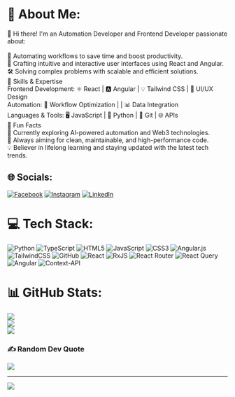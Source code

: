 # 💫 About Me:
👋 Hi there! I'm an Automation Developer and Frontend Developer passionate about:<br><br>🚀 Automating workflows to save time and boost productivity.<br>🎨 Crafting intuitive and interactive user interfaces using React and Angular.<br>🛠️ Solving complex problems with scalable and efficient solutions.<br>🔧 Skills & Expertise<br>Frontend Development: ⚛️ React | 🅰️ Angular | 💡 Tailwind CSS | 🎨 UI/UX Design<br>Automation: 🤖 Workflow Optimization |  | 📊 Data Integration<br>Languages & Tools: 🖥️ JavaScript | 🐍 Python | 🐙 Git | 🌐 APIs<br>🌟 Fun Facts<br>🌱 Currently exploring AI-powered automation and Web3 technologies.<br>🎯 Always aiming for clean, maintainable, and high-performance code.<br>💡 Believer in lifelong learning and staying updated with the latest tech trends.


## 🌐 Socials:
[![Facebook](https://img.shields.io/badge/Facebook-%231877F2.svg?logo=Facebook&logoColor=white)](https://facebook.com/https://www.facebook.com/yaseen.anjum.522/) [![Instagram](https://img.shields.io/badge/Instagram-%23E4405F.svg?logo=Instagram&logoColor=white)](https://instagram.com/https://www.instagram.com/_they_call_me_huzi/) [![LinkedIn](https://img.shields.io/badge/LinkedIn-%230077B5.svg?logo=linkedin&logoColor=white)](https://linkedin.com/in/https://www.linkedin.com/in/huzaifa-yasin-1578b6249/) 

# 💻 Tech Stack:
![Python](https://img.shields.io/badge/python-3670A0?style=for-the-badge&logo=python&logoColor=ffdd54) ![TypeScript](https://img.shields.io/badge/typescript-%23007ACC.svg?style=for-the-badge&logo=typescript&logoColor=white) ![HTML5](https://img.shields.io/badge/html5-%23E34F26.svg?style=for-the-badge&logo=html5&logoColor=white) ![JavaScript](https://img.shields.io/badge/javascript-%23323330.svg?style=for-the-badge&logo=javascript&logoColor=%23F7DF1E) ![CSS3](https://img.shields.io/badge/css3-%231572B6.svg?style=for-the-badge&logo=css3&logoColor=white) ![Angular.js](https://img.shields.io/badge/angular.js-%23E23237.svg?style=for-the-badge&logo=angularjs&logoColor=white) ![TailwindCSS](https://img.shields.io/badge/tailwindcss-%2338B2AC.svg?style=for-the-badge&logo=tailwind-css&logoColor=white) ![GitHub](https://img.shields.io/badge/github-%23121011.svg?style=for-the-badge&logo=github&logoColor=white) ![React](https://img.shields.io/badge/react-%2320232a.svg?style=for-the-badge&logo=react&logoColor=%2361DAFB) ![RxJS](https://img.shields.io/badge/rxjs-%23B7178C.svg?style=for-the-badge&logo=reactivex&logoColor=white) ![React Router](https://img.shields.io/badge/React_Router-CA4245?style=for-the-badge&logo=react-router&logoColor=white) ![React Query](https://img.shields.io/badge/-React%20Query-FF4154?style=for-the-badge&logo=react%20query&logoColor=white) ![Angular](https://img.shields.io/badge/angular-%23DD0031.svg?style=for-the-badge&logo=angular&logoColor=white) ![Context-API](https://img.shields.io/badge/Context--Api-000000?style=for-the-badge&logo=react)
# 📊 GitHub Stats:
![](https://github-readme-stats.vercel.app/api?username=Huzaifagit1&theme=dark&hide_border=false&include_all_commits=false&count_private=false)<br/>
![](https://github-readme-streak-stats.herokuapp.com/?user=Huzaifagit1&theme=dark&hide_border=false)<br/>
![](https://github-readme-stats.vercel.app/api/top-langs/?username=Huzaifagit1&theme=dark&hide_border=false&include_all_commits=false&count_private=false&layout=compact)

### ✍️ Random Dev Quote
![](https://quotes-github-readme.vercel.app/api?type=horizontal&theme=dark)

---
[![](https://visitcount.itsvg.in/api?id=Huzaifagit1&icon=0&color=0)](https://visitcount.itsvg.in)

<!-- Proudly created with GPRM ( https://gprm.itsvg.in ) -->
